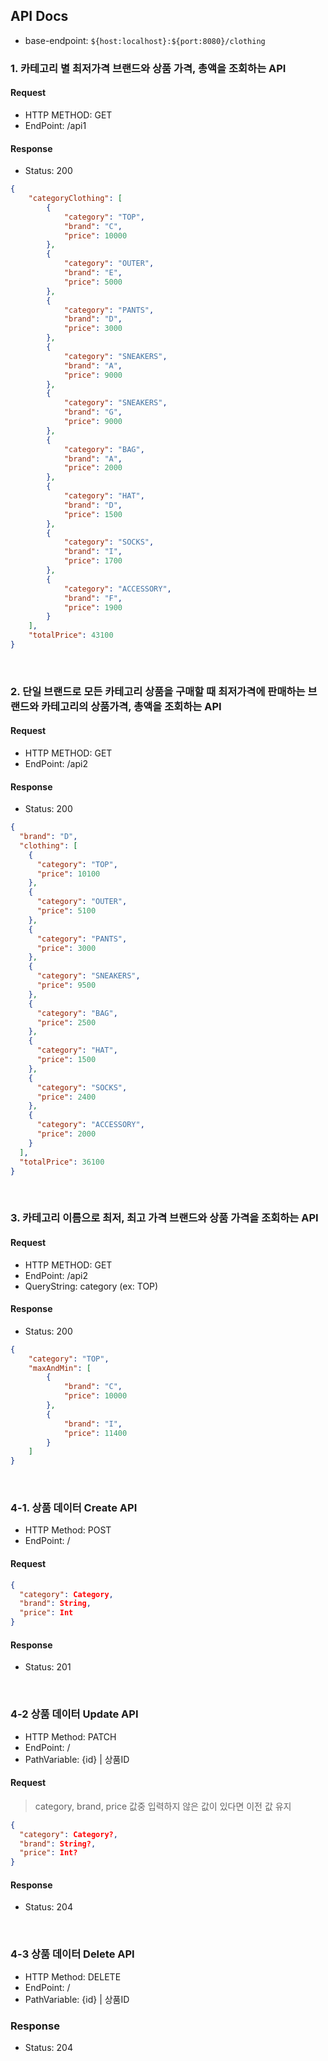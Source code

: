 ## API Docs
- base-endpoint: `${host:localhost}:${port:8080}/clothing`

### 1. 카테고리 별 최저가격 브랜드와 상품 가격, 총액을 조회하는 API

#### Request

- HTTP METHOD: GET
- EndPoint: /api1

#### Response

- Status: 200

```json
{
    "categoryClothing": [
        {
            "category": "TOP",
            "brand": "C",
            "price": 10000
        },
        {
            "category": "OUTER",
            "brand": "E",
            "price": 5000
        },
        {
            "category": "PANTS",
            "brand": "D",
            "price": 3000
        },
        {
            "category": "SNEAKERS",
            "brand": "A",
            "price": 9000
        },
        {
            "category": "SNEAKERS",
            "brand": "G",
            "price": 9000
        },
        {
            "category": "BAG",
            "brand": "A",
            "price": 2000
        },
        {
            "category": "HAT",
            "brand": "D",
            "price": 1500
        },
        {
            "category": "SOCKS",
            "brand": "I",
            "price": 1700
        },
        {
            "category": "ACCESSORY",
            "brand": "F",
            "price": 1900
        }
    ],
    "totalPrice": 43100
}
```

<br>

### 2. 단일 브랜드로 모든 카테고리 상품을 구매할 때 최저가격에 판매하는 브랜드와 카테고리의 상품가격, 총액을 조회하는 API

#### Request

- HTTP METHOD: GET
- EndPoint: /api2

#### Response

- Status: 200

```json
{
  "brand": "D",
  "clothing": [
    {
      "category": "TOP",
      "price": 10100
    },
    {
      "category": "OUTER",
      "price": 5100
    },
    {
      "category": "PANTS",
      "price": 3000
    },
    {
      "category": "SNEAKERS",
      "price": 9500
    },
    {
      "category": "BAG",
      "price": 2500
    },
    {
      "category": "HAT",
      "price": 1500
    },
    {
      "category": "SOCKS",
      "price": 2400
    },
    {
      "category": "ACCESSORY",
      "price": 2000
    }
  ],
  "totalPrice": 36100
}
```

<br>

### 3. 카테고리 이름으로 최저, 최고 가격 브랜드와 상품 가격을 조회하는 API

#### Request

- HTTP METHOD: GET
- EndPoint: /api2
- QueryString: category (ex: TOP)

#### Response

- Status: 200

```json
{
    "category": "TOP",
    "maxAndMin": [
        {
            "brand": "C",
            "price": 10000
        },
        {
            "brand": "I",
            "price": 11400
        }
    ]
}
```

<br>

### 4-1. 상품 데이터 Create API

- HTTP Method: POST
- EndPoint: /

#### Request

```json
{
  "category": Category,
  "brand": String,
  "price": Int
}
```

#### Response

- Status: 201

<br>

### 4-2 상품 데이터 Update API

- HTTP Method: PATCH
- EndPoint: /
- PathVariable: {id} | 상품ID

#### Request

> category, brand, price 값중 입력하지 않은 값이 있다면 이전 값 유지

```json
{
  "category": Category?,
  "brand": String?,
  "price": Int?
}
```

#### Response

- Status: 204

<br>

### 4-3 상품 데이터 Delete API

- HTTP Method: DELETE
- EndPoint: /
- PathVariable: {id} | 상품ID

### Response

- Status: 204